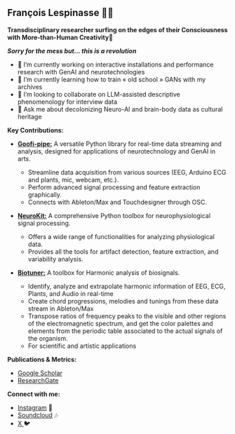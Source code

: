 ## François Lespinasse 🧠🤖

**Transdisciplinary researcher surfing on the edges of their Consciousness with More-than-Human Creativity🌌**

***Sorry for the mess but... this is a revolution***

- 🔭 I’m currently working on interactive installations and performance research with GenAI and neurotechnologies
- 🌱 I’m currently learning how to train « old school » GANs with my archives 
- 👯 I’m looking to collaborate on LLM-assisted descriptive phenomenology for interview data
- 💬 Ask me about decolonizing Neuro-AI and brain-body data as cultural heritage

**Key Contributions:**

* [**Goofi-pipe:**](https://github.com/PhilippThoelke/goofi-pipe)  A versatile Python library for real-time data streaming and analysis, designed for applications of neurotechnology and GenAI in arts.
    * Streamline data acquisition from various sources (EEG, Arduino ECG and plants, mic, webcam, etc.).
    * Perform advanced signal processing and feature extraction graphically.
    * Connects with Ableton/Max and Touchdesigner through OSC.

* [**NeuroKit:**](https://neuropsychology.github.io/NeuroKit/) A comprehensive Python toolbox for neurophysiological signal processing.
    * Offers a wide range of functionalities for analyzing physiological data.
    * Provides all the tools for artifact detection, feature extraction, and variability analysis.

* [**Biotuner:**](https://antoinebellemare.github.io/biotuner/) A toolbox for Harmonic analysis of biosignals.
    * Identify, analyze and extrapolate harmonic information of EEG, ECG, Plants, and Audio in real-time
    * Create chord progressions, melodies and tunings from these data stream in Ableton/Max
    * Transpose ratios of frequency peaks to the visible and other regions of the electromagnetic spectrum, and get the color palettes and elements from the periodic table associated to the actual signals of the organism.
    * For scientific and artistic applications 

**Publications & Metrics:**

* [Google Scholar](https://scholar.google.com/citations?user=VjJntXAAAAAJ&hl=en&oi=ao) 
* [ResearchGate](https://www.researchgate.net/profile/Francois-Lespinasse)

**Connect with me:** 
* [Instagram](https://www.instagram.com/sangfrois/) 📸
* [Soundcloud](https://soundcloud.com/franc0isl) 🎶
* [ X ](https://twitter.com/franclespinas) 🐦
<!--
**sangfrois/sangfrois** is a ✨ _special_  repository because its `README.md` (this file) appears on your GitHub profile.

Here are some ideas to get you started:

- 🔭 I’m currently working on ...
- 🌱 I’m currently learning ...
- 👯 I’m looking to collaborate on ...
- 🤔 I’m looking for help with ...
- 💬 Ask me about ...
- 📫 How to reach me: ...
- 😄 Pronouns: ...
- ⚡ Fun fact: ...
-->
